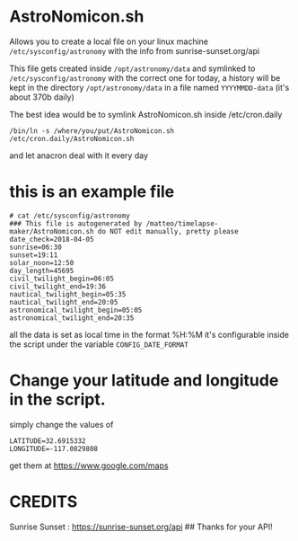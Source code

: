 
# AstroNomicon.sh
Allows you to create a local file on your linux machine `/etc/sysconfig/astronomy` with the info from sunrise-sunset.org/api

This file gets created inside `/opt/astronomy/data` and symlinked to `/etc/sysconfig/astronomy` with the correct one for today, a history will be kept in the directory `/opt/astronomy/data` in a file named `YYYYMMDD-data` (it's about 370b daily)

The best idea would be to symlink AstroNomicon.sh inside /etc/cron.daily

```
/bin/ln -s /where/you/put/AstroNomicon.sh /etc/cron.daily/AstroNomicon.sh
```

and let anacron deal with it every day

# this is an example file

```
# cat /etc/sysconfig/astronomy
### This file is autogenerated by /matteo/timelapse-maker/AstroNomicon.sh do NOT edit manually, pretty please
date_check=2018-04-05
sunrise=06:30
sunset=19:11
solar_noon=12:50
day_length=45695
civil_twilight_begin=06:05
civil_twilight_end=19:36
nautical_twilight_begin=05:35
nautical_twilight_end=20:05
astronomical_twilight_begin=05:05
astronomical_twilight_end=20:35
```
all the data is set as local time in the format %H:%M it's configurable inside the script under the variable `CONFIG_DATE_FORMAT`


# Change your latitude and longitude in the script.
simply change the values of
```
LATITUDE=32.6915332
LONGITUDE=-117.0829808
```
get them at https://www.google.com/maps

# CREDITS
Sunrise Sunset : https://sunrise-sunset.org/api ## Thanks for your API!
